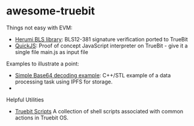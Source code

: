 # awesome-truebit

Things not easy with EVM:
* [Herumi BLS library](https://github.com/zippiehq/bls-wasm/commit/01e409438f6dced806b2f13422878132fa3c02aa): BLS12-381 signature verification ported to TrueBit
* [QuickJS](https://github.com/zippiehq/quickjs-truebit): Proof of concept JavaScript interpreter on TrueBit - give it a single file main.js as input file

Examples to illustrate a point:
* [Simple Base64 decoding example](https://github.com/davidfsol5/base64/tree/webassembly): C++/STL example of a data processing task using IPFS for storage. 
* 

Helpful Utilities
* [Truebit Scripts](https://github.com/Chaser0x/truebit-scripts) A collection of shell scripts associated with common actions in Truebit OS.